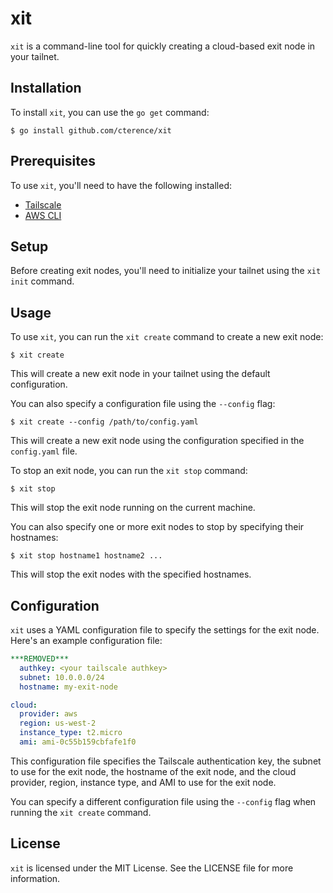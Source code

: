 # xit

`xit` is a command-line tool for quickly creating a cloud-based exit node in your tailnet.

## Installation

To install `xit`, you can use the `go get` command:

```
$ go install github.com/cterence/xit
```

## Prerequisites

To use `xit`, you'll need to have the following installed:

- [Tailscale](https://tailscale.com/)
- [AWS CLI](https://aws.amazon.com/cli/)

## Setup

Before creating exit nodes, you'll need to initialize your tailnet using the `xit init` command.

## Usage

To use `xit`, you can run the `xit create` command to create a new exit node:

```
$ xit create
```

This will create a new exit node in your tailnet using the default configuration.

You can also specify a configuration file using the `--config` flag:

```
$ xit create --config /path/to/config.yaml
```

This will create a new exit node using the configuration specified in the `config.yaml` file.

To stop an exit node, you can run the `xit stop` command:

```
$ xit stop
```

This will stop the exit node running on the current machine.

You can also specify one or more exit nodes to stop by specifying their hostnames:

```
$ xit stop hostname1 hostname2 ...
```

This will stop the exit nodes with the specified hostnames.

## Configuration

`xit` uses a YAML configuration file to specify the settings for the exit node. Here's an example configuration file:

```yaml
***REMOVED***
  authkey: <your tailscale authkey>
  subnet: 10.0.0.0/24
  hostname: my-exit-node

cloud:
  provider: aws
  region: us-west-2
  instance_type: t2.micro
  ami: ami-0c55b159cbfafe1f0
```

This configuration file specifies the Tailscale authentication key, the subnet to use for the exit node, the hostname of the exit node, and the cloud provider, region, instance type, and AMI to use for the exit node.

You can specify a different configuration file using the `--config` flag when running the `xit create` command.

## License

`xit` is licensed under the MIT License. See the LICENSE file for more information.

